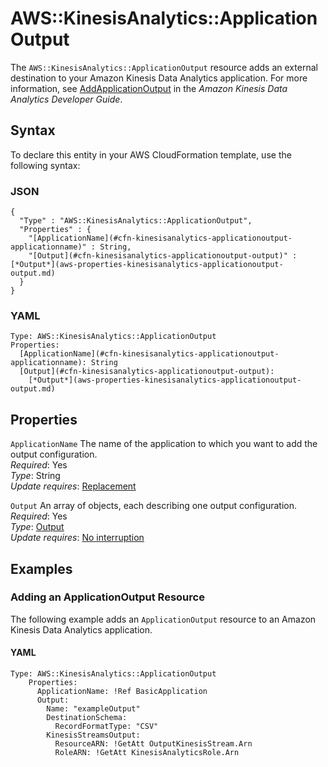 # AWS::KinesisAnalytics::ApplicationOutput<a name="aws-resource-kinesisanalytics-applicationoutput"></a>

The `AWS::KinesisAnalytics::ApplicationOutput` resource adds an external destination to your Amazon Kinesis Data Analytics application\. For more information, see [AddApplicationOutput](https://docs.aws.amazon.com/kinesisanalytics/latest/dev/API_AddApplicationOutput.html) in the *Amazon Kinesis Data Analytics Developer Guide*\. 

## Syntax<a name="aws-resource-kinesisanalytics-applicationoutput-syntax"></a>

To declare this entity in your AWS CloudFormation template, use the following syntax:

### JSON<a name="aws-resource-kinesisanalytics-applicationoutput-syntax.json"></a>

```
{
  "Type" : "AWS::KinesisAnalytics::ApplicationOutput",
  "Properties" : {
    "[ApplicationName](#cfn-kinesisanalytics-applicationoutput-applicationname)" : String,
    "[Output](#cfn-kinesisanalytics-applicationoutput-output)" : [*Output*](aws-properties-kinesisanalytics-applicationoutput-output.md)
  }
}
```

### YAML<a name="aws-resource-kinesisanalytics-applicationoutput-syntax.yaml"></a>

```
Type: AWS::KinesisAnalytics::ApplicationOutput
Properties:
  [ApplicationName](#cfn-kinesisanalytics-applicationoutput-applicationname): String
  [Output](#cfn-kinesisanalytics-applicationoutput-output): 
    [*Output*](aws-properties-kinesisanalytics-applicationoutput-output.md)
```

## Properties<a name="aws-resource-kinesisanalytics-applicationoutput-properties"></a>

`ApplicationName`  <a name="cfn-kinesisanalytics-applicationoutput-applicationname"></a>
The name of the application to which you want to add the output configuration\.  
 *Required*: Yes  
*Type*: String  
 *Update requires*: [Replacement](using-cfn-updating-stacks-update-behaviors.md#update-replacement) 

`Output`  <a name="cfn-kinesisanalytics-applicationoutput-output"></a>
An array of objects, each describing one output configuration\.   
 *Required*: Yes  
 *Type*: [Output](aws-properties-kinesisanalytics-applicationoutput-output.md)  
 *Update requires*: [No interruption](using-cfn-updating-stacks-update-behaviors.md#update-no-interrupt) 

## Examples<a name="aws-resource-kinesisanalytics-applicationoutput-examples"></a>

### Adding an ApplicationOutput Resource<a name="aws-resource-kinesisanalytics-applicationoutput-examples-adding"></a>

The following example adds an `ApplicationOutput` resource to an Amazon Kinesis Data Analytics application\.

#### YAML<a name="aws-resource-kinesisanalytics-applicationoutput-example1.yaml"></a>

```
Type: AWS::KinesisAnalytics::ApplicationOutput
    Properties:
      ApplicationName: !Ref BasicApplication
      Output:
        Name: "exampleOutput"
        DestinationSchema:
          RecordFormatType: "CSV"
        KinesisStreamsOutput:
          ResourceARN: !GetAtt OutputKinesisStream.Arn
          RoleARN: !GetAtt KinesisAnalyticsRole.Arn
```